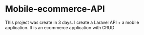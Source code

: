 # Mobile-ecommerce-API

This project was create in 3 days.
I create a Laravel API + a mobile application.
It is an ecommerce application with CRUD
